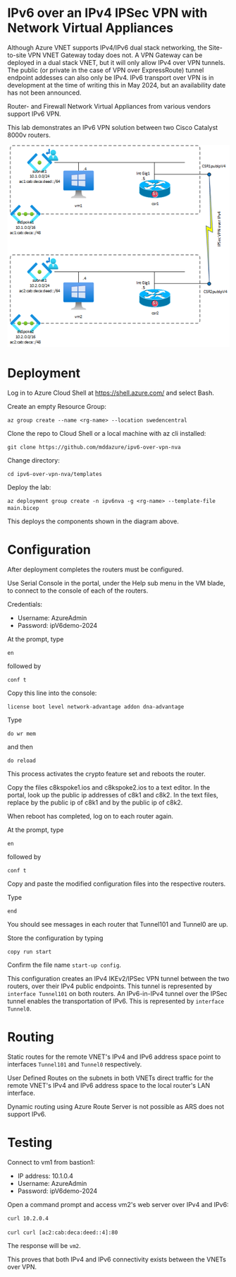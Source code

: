 # **IPv6 over an IPv4 IPSec VPN with Network Virtual Appliances**

Although Azure VNET supports IPv4/IPv6 dual stack networking, the Site-to-site VPN VNET Gateway today does not. A VPN Gateway can be deployed in a dual stack VNET, but it will only allow IPv4 over VPN tunnels. The public (or private in the case of VPN over ExpressRoute) tunnel endpoint addesses can also only be IPv4.
IPv6 transport over VPN is in development at the time of writing this in May 2024, but an availability date has not been announced.

Router- and Firewall Network Virtual Appliances from various vendors support IPv6 VPN.

This lab demonstrates an IPv6 VPN solution between two Cisco Catalyst 8000v routers.

![images](images/ipv6-over-vpn-nva.png)

# Deployment

Log in to Azure Cloud Shell at https://shell.azure.com/ and select Bash.

Create an empty Resource Group:

    az group create --name <rg-name> --location swedencentral
Clone the repo to Cloud Shell or a local machine with az cli installed:

    git clone https://github.com/mddazure/ipv6-over-vpn-nva

Change directory: 

    cd ipv6-over-vpn-nva/templates

Deploy the lab:

    az deployment group create -n ipv6nva -g <rg-name> --template-file main.bicep

This deploys the components shown in the diagram above.

# Configuration

After deployment completes the routers must be configured.

Use Serial Console in the portal, under the Help sub menu in the VM blade, to connect to the console of each of the routers.

Credentials:
- Username: AzureAdmin
- Password: ipV6demo-2024

At the prompt, type

    en

followed by

    conf t

Copy this line into the console:

    license boot level network-advantage addon dna-advantage

Type 

    do wr mem

and then

    do reload

This process activates the crypto feature set and reboots the router.

Copy the files c8kspoke1.ios and c8kspoke2.ios to a text editor.
In the portal, look up the public ip addresses of c8k1 and c8k2.
In the text files, replace <c8k1-pubIPv4> by the public ip of c8k1 and <c8k2-pubIPv4> by the public ip of c8k2.

When reboot has completed, log on to each router again.

At the prompt, type

    en

followed by

    conf t

Copy and paste the modified configuration files into the respective routers.

Type

    end

You should see messages in each router that Tunnel101 and Tunnel0 are up.

Store the configuration by typing

    copy run start

Confirm the file name `start-up config`.

This configuration creates an IPv4 IKEv2/IPSec VPN tunnel between the two routers, over their IPv4 public endpoints. This tunnel is represented by `interface Tunnel101` on both routers.
An IPv6-in-IPv4 tunnel over the IPSec tunnel enables the transportation of IPv6. This is represented by `interface Tunnel0`.

# Routing

Static routes for the remote VNET's IPv4 and IPv6 address space point to interfaces `Tunnel101` and `Tunnel0` respectively.

User Defined Routes on the subnets in both VNETs direct traffic for the remote VNET's IPv4 and IPv6 address space to the local router's LAN interface. 

Dynamic routing using Azure Route Server is not possible as ARS does not support IPv6.  

# Testing
Connect to vm1 from bastion1:
- IP address: 10.1.0.4
- Username: AzureAdmin
- Password: ipV6demo-2024

Open a command prompt and access vm2's web server over IPv4 and IPv6:
    
    curl 10.2.0.4

    curl curl [ac2:cab:deca:deed::4]:80

The response will be `vm2`.

This proves that both IPv4 and IPv6 connectivity exists between the VNETs over VPN.




